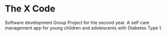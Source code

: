 # The X Code
 Software development Group Project for the second year. A self care management app for young children and adolescents with Diabetes Type 1.
